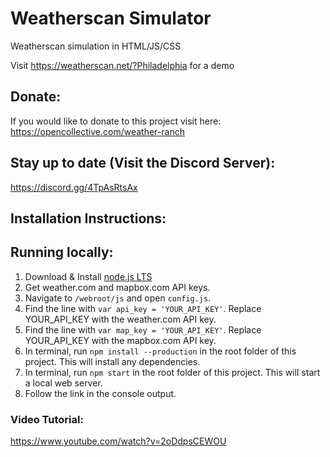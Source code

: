 # Weatherscan Simulator
Weatherscan simulation in HTML/JS/CSS

Visit https://weatherscan.net/?Philadelphia for a demo

## Donate:
If you would like to donate to this project visit here:
https://opencollective.com/weather-ranch 

## Stay up to date (Visit the Discord Server):
https://discord.gg/4TpAsRtsAx

## Installation Instructions:

## Running locally:
1. Download & Install [node.js LTS](https://nodejs.org/en/)
2. Get weather.com and mapbox.com API keys.
3. Navigate to `/webroot/js` and open `config.js`.
4. Find the line with `var api_key = 'YOUR_API_KEY'`. Replace YOUR_API_KEY with the weather.com API key.
5. Find the line with `var map_key = 'YOUR_API_KEY'`. Replace YOUR_API_KEY with the mapbox.com API key.
6. In terminal, run `npm install --production` in the root folder of this project. This will install any dependencies.
7. In terminal, run `npm start` in the root folder of this project. This will start a local web server.
8. Follow the link in the console output.
### Video Tutorial:
https://www.youtube.com/watch?v=2oDdpsCEWOU

